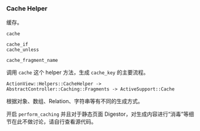 ### Cache Helper

缓存。

```
cache
```

```
cache_if
cache_unless

cache_fragment_name
```

调用 `cache` 这个 helper 方法，生成 `cache_key` 的主要流程。

```
ActionView::Helpers::CacheHelper -> AbstractController::Caching::Fragments -> ActiveSupport::Cache
```

根据对象、数组、Relation、字符串等有不同的生成方式。

开启 `perform_caching` 并且对于静态页面 Digestor，对生成内容进行“消毒”等细节在此不做讨论，请自行查看源代码。

